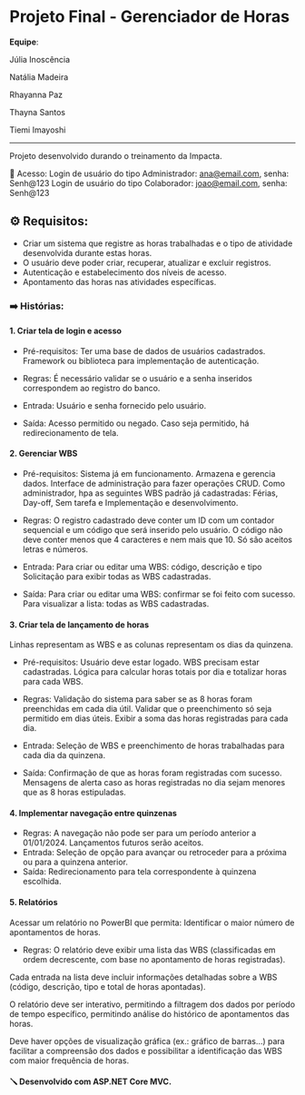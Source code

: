 <h1> Projeto Final - Gerenciador de Horas</h1>

**Equipe**: 

Júlia Inoscência

Natália Madeira

Rhayanna Paz

Thayna Santos

Tiemi Imayoshi
<hr />

Projeto desenvolvido durando o treinamento da Impacta.

📌 Acesso:
Login de usuário do tipo Administrador: ana@email.com, senha: Senh@123
Login de usuário do tipo Colaborador: joao@email.com, senha: Senh@123


<h2>⚙️ Requisitos:</h3>

- Criar um sistema que registre as horas trabalhadas e o tipo de atividade desenvolvida durante estas horas.
- O usuário deve poder criar, recuperar, atualizar e excluir registros.
- Autenticação e estabelecimento dos níveis de acesso.
- Apontamento das horas nas atividades específicas.
  
<h3>➡️ Histórias:</h3>
 <h4>1. Criar tela de login e acesso</h4>
 
- Pré-requisitos:
Ter uma base de dados de usuários cadastrados.
Framework ou biblioteca para implementação de autenticação.

- Regras:
É necessário validar se o usuário e a senha inseridos correspondem ao registro do banco.
- Entrada:
Usuário e senha fornecido pelo usuário.
- Saída:
Acesso permitido ou negado. Caso seja permitido, há redirecionamento de tela.

<h4>2. Gerenciar WBS</h4>

- Pré-requisitos:
Sistema já em funcionamento. Armazena e gerencia dados.
Interface de administração para fazer operações CRUD.
Como administrador, hpa as seguintes WBS padrão já cadastradas: Férias, Day-off, Sem tarefa e Implementação e desenvolvimento.

- Regras:
O registro cadastrado deve conter um ID com um contador sequencial e um código que será inserido pelo usuário.
O código não deve conter menos que 4 caracteres e nem mais que 10. Só são aceitos letras e números.
- Entrada:
Para criar ou editar uma WBS: código, descrição e tipo
Solicitação para exibir todas as WBS cadastradas.
- Saída:
Para criar ou editar uma WBS: confirmar se foi feito com sucesso.
Para visualizar a lista: todas as WBS cadastradas.

<h4>3. Criar tela de lançamento de horas</h4>
Linhas representam as WBS e as colunas representam os dias da quinzena.

- Pré-requisitos:
Usuário deve estar logado.
WBS precisam estar cadastradas.
Lógica para calcular horas totais por dia e totalizar horas para cada WBS.

- Regras:
Validação do sistema para saber se as 8 horas foram preenchidas em cada dia útil.
Validar que o preenchimento só seja permitido em dias úteis.
Exibir a soma das horas registradas para cada dia.
- Entrada:
Seleção de WBS e preenchimento de horas trabalhadas para cada dia da quinzena.
- Saída: 
Confirmação de que as horas foram registradas com sucesso.
Mensagens de alerta caso as horas registradas no dia sejam menores que as 8 horas estipuladas.

<h4>4. Implementar navegação entre quinzenas</h4>

- Regras:
A navegação não pode ser para um período anterior a 01/01/2024.
Lançamentos futuros serão aceitos.
- Entrada:
Seleção de opção para avançar ou retroceder para a próxima ou para a quinzena anterior.
- Saída:
Redirecionamento para tela correspondente à quinzena escolhida.

<h4>5. Relatórios</h4>
Acessar um relatório no PowerBI que permita: 
Identificar o maior número de apontamentos de horas.

- Regras:
O relatório deve exibir uma lista das WBS (classificadas em ordem decrescente, com base no apontamento de horas registradas).

Cada entrada na lista deve incluir informações detalhadas sobre a WBS (código, descrição, tipo e total de horas apontadas).

O relatório deve ser interativo, permitindo a filtragem dos dados por período de tempo específico, permitindo análise do histórico de apontamentos das horas.

Deve haver opções de visualização gráfica (ex.: gráfico de barras...) para facilitar a compreensão dos dados e possibilitar a identificação das WBS com maior frequência de horas. 

<h4>🪛 Desenvolvido com ASP.NET Core MVC.</h4>

